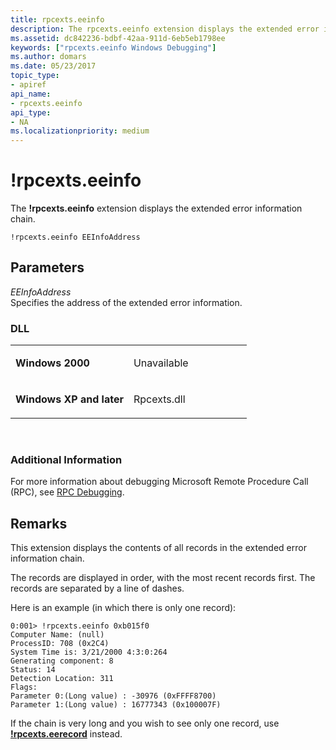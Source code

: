 ```yaml
---
title: rpcexts.eeinfo
description: The rpcexts.eeinfo extension displays the extended error information chain.
ms.assetid: dc842236-bdbf-42aa-911d-6eb5eb1798ee
keywords: ["rpcexts.eeinfo Windows Debugging"]
ms.author: domars
ms.date: 05/23/2017
topic_type:
- apiref
api_name:
- rpcexts.eeinfo
api_type:
- NA
ms.localizationpriority: medium
---
```


# !rpcexts.eeinfo


The **!rpcexts.eeinfo** extension displays the extended error information chain.

```
!rpcexts.eeinfo EEInfoAddress
```

## <span id="ddk__rpcexts_eeinfo_dbg"></span><span id="DDK__RPCEXTS_EEINFO_DBG"></span>Parameters


<span id="_______EEInfoAddress______"></span><span id="_______eeinfoaddress______"></span><span id="_______EEINFOADDRESS______"></span> *EEInfoAddress*   
Specifies the address of the extended error information.

### <span id="DLL"></span><span id="dll"></span>DLL

<table>
<colgroup>
<col width="50%" />
<col width="50%" />
</colgroup>
<tbody>
<tr class="odd">
<td align="left"><p><strong>Windows 2000</strong></p></td>
<td align="left"><p>Unavailable</p></td>
</tr>
<tr class="even">
<td align="left"><p><strong>Windows XP and later</strong></p></td>
<td align="left"><p>Rpcexts.dll</p></td>
</tr>
</tbody>
</table>

 

### <span id="Additional_Information"></span><span id="additional_information"></span><span id="ADDITIONAL_INFORMATION"></span>Additional Information

For more information about debugging Microsoft Remote Procedure Call (RPC), see [RPC Debugging](rpc-debugging.md).

Remarks
-------

This extension displays the contents of all records in the extended error information chain.

The records are displayed in order, with the most recent records first. The records are separated by a line of dashes.

Here is an example (in which there is only one record):

```
0:001> !rpcexts.eeinfo 0xb015f0
Computer Name: (null)
ProcessID: 708 (0x2C4)
System Time is: 3/21/2000 4:3:0:264
Generating component: 8
Status: 14
Detection Location: 311
Flags:
Parameter 0:(Long value) : -30976 (0xFFFF8700)
Parameter 1:(Long value) : 16777343 (0x100007F)
```

If the chain is very long and you wish to see only one record, use [**!rpcexts.eerecord**](-rpcexts-eerecord.md) instead.

 

 





